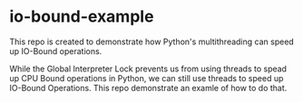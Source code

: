 # io-bound-example
This repo is created to demonstrate how Python's multithreading can speed up IO-Bound operations.

While the Global Interpreter Lock prevents us from using threads to spead up CPU Bound operations in Python, we can still use threads to speed up IO-Bound Operations. This repo demonstrate an examle of how to do that.
